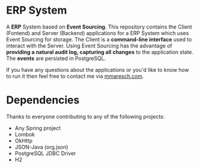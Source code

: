 # ERP System
A **ERP** System based on **Event Sourcing**. This repository contains the Client (Fontend) and Server (Backend) applications for a ERP System which uses Event Sourcing for storage. The Client is a **command-line interface** used to interact with the Server. Using Event Sourcing has the advantage of **providing a natural audit log, capturing all changes** to the application state. The **events** are persisted in PostgreSQL. 

If you have any questions about the applications or you'd like to know how to run it then feel free to contact me via [mmaresch.com](http://mmaresch.com).

# Dependencies
Thanks to everyone contributing to any of the following projects:
- Any Spring project
- Lombok
- OkHttp
- JSON-Java (org.json)
- PostgreSQL JDBC Driver
- H2
